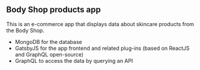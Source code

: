 ## Body Shop products app

This is an e-commerce app that displays data about skincare products from the Body Shop.


- MongoDB for the database
- GatsbyJS for the app frontend and related plug-ins (based on ReactJS and GraphQL open-source)
- GraphQL to access the data by querying an API

